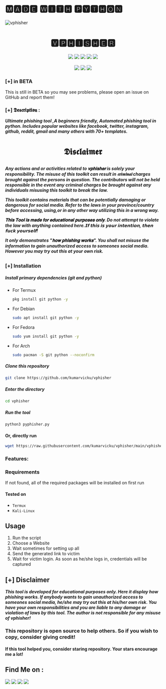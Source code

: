 
<!--![image](https://user-images.githubusercontent.com/84949946/149452783-5e23638c-0299-4849-b745-d6618c96d062.png)-->
<h1>🅼🅰🅳🅴 🆆🅸🆃🅷 🅿🆈🆃🅷🅾🅽</h1>




![vphisher](https://user-images.githubusercontent.com/84949946/149452645-f9e0e8ed-eb18-486b-be18-f8ff9b3e0bea.PNG)

<h1 align="center">🆅🅿🅷🅸🆂🅷🅴🆁</h1>
<p align="center">
  <img src="https://img.shields.io/badge/Version-1.0-black?style=for-the-badge">
  <img src="https://img.shields.io/github/stars/kumarvicku/vphisher?style=for-the-badge&color=darkblue">
  <img src="https://img.shields.io/github/forks/kumarvicku/vphisher?color=brown&style=for-the-badge">
  <img src="https://img.shields.io/github/issues/kumarvicku/vphisher?color=darkgreen&style=for-the-badge">
  <img src="https://img.shields.io/github/license/kumarvicku/vphisher?style=for-the-badge&color=darkred">   
<br>
<br>
  <img src="https://img.shields.io/badge/Author-Kumarvicku-blue?style=flat-rectangle">
  <img src="https://img.shields.io/badge/Open%20Source-Yes-black?style=flat-rectangle">
  <img src="https://img.shields.io/badge/Written%20In-Python-darkgreen?style=flat-rectangle">
</p>

### [+] in BETA

This is still in BETA so you may see problems, please open an issue on GitHub and report them!

### [+] 𝕯𝖊𝖘𝖈𝖗𝖎𝖕𝖙𝖎𝖔𝖓 :
<i><b>Ultimate phishing tool ,A beginners friendly, Automated phishing tool in python. Includes popular websites like facebook, twitter, instagram, github, reddit, gmail and many others with 70+ templates.</i></b>

<h1><p align="center">𝕯𝖎𝖘𝖈𝖑𝖆𝖎𝖒𝖊𝖗</p></h1>

<i><b>Any actions and or activities related to 𝐯𝐩𝐡𝐢𝐬𝐡𝐞𝐫 is solely your responsibility. The misuse of this toolkit can result in 𝖈𝖗𝖎𝖒𝖎𝖓𝖆𝖑 charges brought against the persons in question. The contributors will not be held responsible in the event any criminal charges be brought against any individuals misusing this toolkit to break the law.

This toolkit contains materials that can be potentially damaging or dangerous for social media. Refer to the laws in your province/country before accessing, using,or in any other way utilizing this in a wrong way.

𝐓𝐡𝐢𝐬 𝐓𝐨𝐨𝐥 𝐢𝐬 𝐦𝐚𝐝𝐞 𝐟𝐨𝐫 𝐞𝐝𝐮𝐜𝐚𝐭𝐢𝐨𝐧𝐚𝐥 𝐩𝐮𝐫𝐩𝐨𝐬𝐞𝐬 𝐨𝐧𝐥𝐲. Do not attempt to violate the law with anything contained here.𝗜𝗳 𝘁𝗵𝗶𝘀 𝗶𝘀 𝘆𝗼𝘂𝗿 𝗶𝗻𝘁𝗲𝗻𝘁𝗶𝗼𝗻, 𝘁𝗵𝗲𝗻 𝗳𝘂𝗰𝗸 𝘆𝗼𝘂𝗿𝘀𝗲𝗹𝗳!

  It only demonstrates "𝐡𝐨𝐰 𝐩𝐡𝐢𝐬𝐡𝐢𝐧𝐠 𝐰𝐨𝐫𝐤𝐬". You shall not misuse the information to gain unauthorized access to someones social media. However you may try out this at your own risk.</i></b>

##

### [+] Installation

##### Install primary dependencies (git and python)
- For Termux
    ```bash
    pkg install git python -y
    ```
- For Debian
    ```bash
    sudo apt install git python -y
    ``` 
- For Fedora
    ```bash
    sudo yum install git python -y
    ```
 - For Arch
    ```bash
    sudo pacman -S git python --noconfirm
    ```

##### Clone this repository

 ```bash
 git clone https://github.com/kumarvicku/vphisher
 ```
##### Enter the directory
 ```bash
 cd vphisher
 ```

##### Run the tool
 ```bash
 python3 pyphisher.py
 ```

#### Or, directly run
```bash
wget https://raw.githubusercontent.com/kumarvicku/vphisher/main/vphisher.py && python3 vphisher.py
```

### Features:


### Requirements


If not found, all of the required packages will be installed on first run

#### Tested on

 - `Termux`
 - `Kali-Linux`

## Usage

1. Run the script
2. Choose a Website
3. Wait sometimes for setting up all
4. Send the generated link to victim
5. Wait for victim login. As soon as he/she logs in, credentials will be captured


## [+] Disclaimer
***This tool is developed for educational purposes only. Here it display how phishing works. If anybody wants to gain unauthorized access to someones social media, he/she may try out this at his/her own risk. You have your own responsibilities and you are liable to any damage or violation of laws by this tool. The author is not responsible for any misuse of vphisher!***

### This repository is open source to help others. So if you wish to copy, consider giving credit!

####  If this tool helped you, consider staring repository. Your stars encourage me a lot!


## Find Me on :
<p align="left">
  <a href="https://github.com/kumarvicku"_blank"><img src="https://img.shields.io/badge/Github-kumarvicku-darkblue?style=for-the-badge&logo=github"></a>
  <a href="https://www.instagram.com/v_for_vicku/" target="_blank"><img src="https://img.shields.io/badge/IG-%40v_for_vicku-darkblue?style=for-the-badge&logo=instagram"></a>
  <a href="https://www.facebook.com/profile.php?id=100055525980457" target="_blank"><img src="https://img.shields.io/badge/Chat-Messenger-darkblue?style=for-the-badge&logo=facebook"></a>
  <a href="https://wa.me/917654707458" target="_blank"><img src="https://img.shields.io/badge/WHATSAPP-%2325D366.svg?&style=for-the-badge&logo=whatsapp&logoColor=white"></a>
</p>

